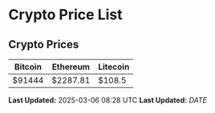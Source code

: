 # Crypto Price List

## Crypto Prices
| Bitcoin | Ethereum | Litecoin |
| ------- | -------- | -------- |
| $91444 | $2287.81 | $108.5 |
**Last Updated:** 2025-03-06 08:28 UTC
**Last Updated:** $DATE$
